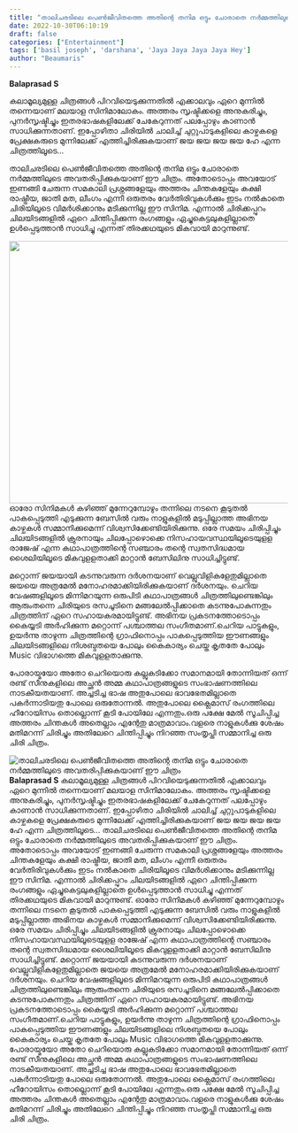 ```yaml
---
title: "താലിചരടിലെ പെൺജീവിതത്തെ അതിന്റെ തനിമ ഒട്ടും ചോരാതെ നർമ്മത്തിലുടെ അവതരിപ്പിക്കുകയാണ് ഈ ചിത്രം"
date: 2022-10-30T06:10:19
draft: false
categories: ["Entertainment"]
tags: ['basil joseph', 'darshana', 'Jaya Jaya Jaya Jaya Hey']
author: "Beaumaris"
---
```


<strong>Balaprasad S</strong>

കലാമൂല്യമുള്ള ചിത്രങ്ങൾ പിറവിയെടുക്കുന്നതിൽ എക്കാലവും ഏറെ മുന്നിൽ തന്നെയാണ് മലയാള സിനിമാലോകം. അത്തരം സൃഷ്ടിക്കളെ അനുകരിച്ചും, പുനർസൃഷ്ടിച്ചും ഇതരഭാഷകളിലേക്ക് ചേകേറുന്നത് പലപ്പോഴും കാണാൻ സാധിക്കുന്നതാണ്. ഇപ്പോഴിതാ ചിരിയിൽ ചാലിച്ച് ചുറ്റുപാടുകളിലെ കാഴ്ചകളെ പ്രേക്ഷകരുടെ മുന്നിലേക്ക് എത്തിച്ചിരിക്കുകയാണ് ജയ ജയ ജയ ജയ ഹേ എന്ന ചിത്രത്തിലൂടെ...

താലിചരടിലെ പെൺജീവിതത്തെ അതിന്റെ തനിമ ഒട്ടും ചോരാതെ നർമ്മത്തിലുടെ അവതരിപ്പിക്കുകയാണ് ഈ ചിത്രം. അതോടൊപ്പം അവയോട് ഇണങ്ങി ചേരുന്ന സമകാലി പ്രശ്നങ്ങളേയും അത്തരം ചിന്തകളേയും കക്ഷി രാഷ്ട്രീയ, ജാതി മത, ലീംഗം എന്നീ ഒരുതരം വേർതിരിവുകൾക്കും ഇടം നൽകാതെ ചിരിയിലൂടെ വിമർശിക്കാനും മടിക്കുന്നില്ല ഈ സിനിമ. എന്നാൽ ചിരിക്കപ്പുറം ചിലയിടങ്ങളിൽ ഏറെ ചിന്തിപ്പിക്കുന്ന രംഗങ്ങളും ഏച്ചുകെട്ടലുകളില്ലാതെ ഉൾപ്പെടുത്താൻ സാധിച്ചു എന്നത് തിരക്കഥയുടെ മികവായി മാറുന്നുണ്ട്.

<img class="wp-image-356723 aligncenter" src="https://cdn.boolokam.com/articles/2022/11/2_accccc-1.jpg" alt="" width="910" height="474" />ഓരോ സിനിമകൾ കഴിഞ്ഞ് മുന്നേറുമ്പോഴും തന്നിലെ നടനെ കൂടുതൽ പാകപ്പെടുത്തി എടുക്കുന്ന ബേസിൽ വരും നാളുകളിൽ മടുപ്പില്ലാത്ത അഭിനയ കാഴ്ചകൾ സമ്മാനിക്കുമെന്ന് വിശ്വസിക്കേണ്ടിയിരിക്കുന്നു. ഒരേ സമയം ചിരിപ്പിച്ചും ചിലയിടങ്ങളിൽ ക്രുരനായും ചിലപ്പോഴൊക്കെ നിസഹായവസ്ഥയിലൂടെയുളള രാജേഷ് എന്ന കഥാപാത്രത്തിന്റെ സഞ്ചാരം തന്റെ സ്വതസിദ്ധമായ ശൈലിയിലൂടെ മികവുളളതാക്കി മാറ്റാൻ ബേസിലിനു സാധിച്ചിട്ടുണ്ട്.

മറ്റൊന്ന് ജയയായി കടന്നുവരുന്ന ദർശനയാണ് വെല്ലുവിളികളേതുമില്ലാതെ ജയയെ അത്രമേൽ മനോഹരമാക്കിയിരിക്കുകയാണ് ദർശനയും. ചെറിയ വേഷങ്ങളിലൂടെ മിന്നിമറയുന്ന ഒരുപിടി കഥാപാത്രങ്ങൾ ചിത്രത്തിലുണ്ടെങ്കിലും ആരുംതന്നെ ചിരിയുടെ രസചൂടിനെ മങ്ങലേൽപ്പിക്കാതെ കടന്നുപോകുന്നതും ചിത്രത്തിന് ഏറെ സഹായകരമായിട്ടുണ്ട്. അഭിനയ പ്രകടനത്തോടൊപ്പം കൈയ്യടി അർഹിക്കുന്ന മറ്റൊന്ന് പശ്ചാത്തല സംഗീതമാണ്.ചെറിയ പാട്ടുകളും, ഉയർന്നു താഴുന്ന ചിത്രത്തിന്റെ ഗ്രാഫിനൊപ്പം പാകപ്പെടുത്തിയ ഈണങ്ങളും ചിലയിടങ്ങളിലെ നിശബ്ദതയെ പോലും കൈകാര്യം ചെയ്ത കൃതതേ പോലും Music വിഭാഗത്തെ മികവുളളതാക്കുന്നു.

പോരായ്മയോ അതോ ചെറിയൊരു കല്ലുകടിക്കോ സമാനമായി തോന്നിയത് ഒന്ന് രണ്ട് സീനുകളിലെ അച്ഛൻ അമ്മ കഥാപാത്രങ്ങളുടെ സംഭാഷണത്തിലെ നാടകീയതയാണ്. അച്ചടിച്ച ഭാഷ അതുപോലെ ഭാവഭേതമില്ലാതെ പകർന്നാടിയതു പോലെ ഒരുതോന്നൽ. അതുപോലെ ക്ലൈമാസ് രംഗത്തിലെ ഹീറോയിസം തൊല്ലൊന്ന് കൂടി പോയിലേ എന്നതും.ഒരു പക്ഷേ മേൽ സൂചിപ്പിച്ച അത്തരം ചിന്തകൾ അതെല്ലാം എന്റേതു മാത്രമാവാം.വളരെ നാളുകൾക്കു ശേഷം മതിമറന്ന് ചിരിച്ചും അതിലേറെ ചിന്തിപ്പിച്ചും നിറഞ്ഞ സംതൃപ്തി സമ്മാനിച്ച ഒരു ചിരി ചിത്രം.


![താലിചരടിലെ പെൺജീവിതത്തെ അതിന്റെ തനിമ ഒട്ടും ചോരാതെ നർമ്മത്തിലുടെ അവതരിപ്പിക്കുകയാണ് ഈ ചിത്രം](https://cdn.boolokam.com/articles/2022/11/2_accccc-1.jpg)**Balaprasad S** കലാമൂല്യമുള്ള ചിത്രങ്ങൾ പിറവിയെടുക്കുന്നതിൽ എക്കാലവും ഏറെ മുന്നിൽ തന്നെയാണ് മലയാള സിനിമാലോകം. അത്തരം സൃഷ്ടിക്കളെ അനുകരിച്ചും, പുനർസൃഷ്ടിച്ചും ഇതരഭാഷകളിലേക്ക് ചേകേറുന്നത് പലപ്പോഴും കാണാൻ സാധിക്കുന്നതാണ്. ഇപ്പോഴിതാ ചിരിയിൽ ചാലിച്ച് ചുറ്റുപാടുകളിലെ കാഴ്ചകളെ പ്രേക്ഷകരുടെ മുന്നിലേക്ക് എത്തിച്ചിരിക്കുകയാണ് ജയ ജയ ജയ ജയ ഹേ എന്ന ചിത്രത്തിലൂടെ... താലിചരടിലെ പെൺജീവിതത്തെ അതിന്റെ തനിമ ഒട്ടും ചോരാതെ നർമ്മത്തിലുടെ അവതരിപ്പിക്കുകയാണ് ഈ ചിത്രം. അതോടൊപ്പം അവയോട് ഇണങ്ങി ചേരുന്ന സമകാലി പ്രശ്നങ്ങളേയും അത്തരം ചിന്തകളേയും കക്ഷി രാഷ്ട്രീയ, ജാതി മത, ലീംഗം എന്നീ ഒരുതരം വേർതിരിവുകൾക്കും ഇടം നൽകാതെ ചിരിയിലൂടെ വിമർശിക്കാനും മടിക്കുന്നില്ല ഈ സിനിമ. എന്നാൽ ചിരിക്കപ്പുറം ചിലയിടങ്ങളിൽ ഏറെ ചിന്തിപ്പിക്കുന്ന രംഗങ്ങളും ഏച്ചുകെട്ടലുകളില്ലാതെ ഉൾപ്പെടുത്താൻ സാധിച്ചു എന്നത് തിരക്കഥയുടെ മികവായി മാറുന്നുണ്ട്. ഓരോ സിനിമകൾ കഴിഞ്ഞ് മുന്നേറുമ്പോഴും തന്നിലെ നടനെ കൂടുതൽ പാകപ്പെടുത്തി എടുക്കുന്ന ബേസിൽ വരും നാളുകളിൽ മടുപ്പില്ലാത്ത അഭിനയ കാഴ്ചകൾ സമ്മാനിക്കുമെന്ന് വിശ്വസിക്കേണ്ടിയിരിക്കുന്നു. ഒരേ സമയം ചിരിപ്പിച്ചും ചിലയിടങ്ങളിൽ ക്രുരനായും ചിലപ്പോഴൊക്കെ നിസഹായവസ്ഥയിലൂടെയുളള രാജേഷ് എന്ന കഥാപാത്രത്തിന്റെ സഞ്ചാരം തന്റെ സ്വതസിദ്ധമായ ശൈലിയിലൂടെ മികവുളളതാക്കി മാറ്റാൻ ബേസിലിനു സാധിച്ചിട്ടുണ്ട്. മറ്റൊന്ന് ജയയായി കടന്നുവരുന്ന ദർശനയാണ് വെല്ലുവിളികളേതുമില്ലാതെ ജയയെ അത്രമേൽ മനോഹരമാക്കിയിരിക്കുകയാണ് ദർശനയും. ചെറിയ വേഷങ്ങളിലൂടെ മിന്നിമറയുന്ന ഒരുപിടി കഥാപാത്രങ്ങൾ ചിത്രത്തിലുണ്ടെങ്കിലും ആരുംതന്നെ ചിരിയുടെ രസചൂടിനെ മങ്ങലേൽപ്പിക്കാതെ കടന്നുപോകുന്നതും ചിത്രത്തിന് ഏറെ സഹായകരമായിട്ടുണ്ട്. അഭിനയ പ്രകടനത്തോടൊപ്പം കൈയ്യടി അർഹിക്കുന്ന മറ്റൊന്ന് പശ്ചാത്തല സംഗീതമാണ്.ചെറിയ പാട്ടുകളും, ഉയർന്നു താഴുന്ന ചിത്രത്തിന്റെ ഗ്രാഫിനൊപ്പം പാകപ്പെടുത്തിയ ഈണങ്ങളും ചിലയിടങ്ങളിലെ നിശബ്ദതയെ പോലും കൈകാര്യം ചെയ്ത കൃതതേ പോലും Music വിഭാഗത്തെ മികവുളളതാക്കുന്നു. പോരായ്മയോ അതോ ചെറിയൊരു കല്ലുകടിക്കോ സമാനമായി തോന്നിയത് ഒന്ന് രണ്ട് സീനുകളിലെ അച്ഛൻ അമ്മ കഥാപാത്രങ്ങളുടെ സംഭാഷണത്തിലെ നാടകീയതയാണ്. അച്ചടിച്ച ഭാഷ അതുപോലെ ഭാവഭേതമില്ലാതെ പകർന്നാടിയതു പോലെ ഒരുതോന്നൽ. അതുപോലെ ക്ലൈമാസ് രംഗത്തിലെ ഹീറോയിസം തൊല്ലൊന്ന് കൂടി പോയിലേ എന്നതും.ഒരു പക്ഷേ മേൽ സൂചിപ്പിച്ച അത്തരം ചിന്തകൾ അതെല്ലാം എന്റേതു മാത്രമാവാം.വളരെ നാളുകൾക്കു ശേഷം മതിമറന്ന് ചിരിച്ചും അതിലേറെ ചിന്തിപ്പിച്ചും നിറഞ്ഞ സംതൃപ്തി സമ്മാനിച്ച ഒരു ചിരി ചിത്രം.
